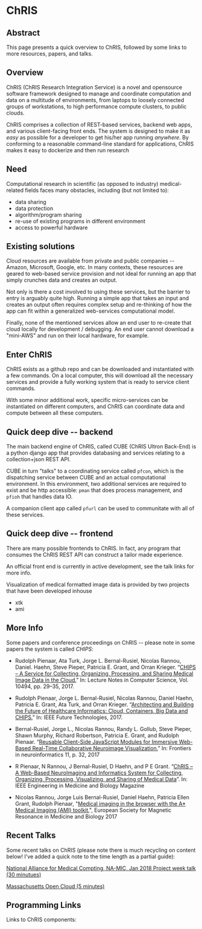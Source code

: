 # ChRIS

## Abstract
This page presents a quick overview to ChRIS, followed by some links to more resources, papers, and talks.

## Overview
ChRIS (ChRIS Research Integration Service) is a novel and opensource software framework designed to manage and coordinate computation and data on a multitude of environments, from laptops to loosely connected groups of workstations, to high performance compute clusters, to public clouds.

ChRIS comprises a collection of REST-based services, backend web apps, and various client-facing front ends. The system is designed to make it as *easy* as possible for a developer to get his/her app running *anywhere*. By conforming to a reasonable command-line standard for applications, ChRIS makes it easy to dockerize and then run research 

## Need

Computational research in scientific (as opposed to industry) medical-related fields faces many obstacles, including (but not limited to):

* data sharing
* data protection
* algorithm/program sharing
* re-use of existing programs in different environment
* access to powerful hardware

## Existing solutions

Cloud resources are available from private and public companies -- Amazon, Microsoft, Google, etc. In many contexts, these resources are geared to web-based service provision and not ideal for running an app that simply crunches data and creates an output.

Not only is there a cost involved to using these services, but the barrier to entry is arguably quite high. Running a simple app that takes an input and creates an output often requires complex setup and re-thinking of how the app can fit within a generalized web-services computational model.

Finally, none of the mentioned services allow an end user to re-create that cloud locally for development / debugging. An end user cannot download a "mini-AWS" and run on their local hardware, for example.

## Enter ChRIS

ChRIS exists as a github repo and can be downloaded and instantiated with a few commands. On a local computer, this will download all the necessary services and provide a fully working system that is ready to service client commands.

With some minor additional work, specific micro-services can be instantiated on different computers, and ChRIS can coordinate data and compute between all these computers.

## Quick deep dive -- backend

The main backend engine of ChRIS, called CUBE (ChRIS Ultron Back-End) is a python django app that provides databasing and services relating to a collection+json REST API.

CUBE in turn "talks" to a coordinating service called ``pfcon``, which  is the dispatching service between CUBE and an actual computational environment. In this environment, two additional services are required to exist and be http accessible: ``pman`` that does process management, and ``pfioh`` that handles data IO.

A companion client app called ``pfurl`` can be used to communitate with all of these services.

## Quick deep dive -- frontend

There are many possible frontends to ChRIS. In fact, any program that consumes the ChRIS REST API can construct a tailor made experience.

An official front end is currently in active development, see the talk links for more info.

Visualization of medical formatted image data is provided by two projects that have been developed inhouse

* xtk 
* ami

## More Info

Some papers and conference proceedings on ChRIS -- please note in some papers the system is called *CHIPS*:

* Rudolph Pienaar, Ata Turk, Jorge L. Bernal-Rusiel, Nicolas Rannou, Daniel. Haehn, Steve Pieper, Patricia E. Grant, and Orran Krieger. “[CHIPS – A Service for Collecting, Organizing, Processing, and Sharing Medical Image Data in the Cloud.](https://github.com/FNNDSC/CHRIS_docs/blob/master/papers/LNCS_VLDB_Healthcare.pdf)” In: Lecture Notes in Computer Science, Vol. 10494, pp. 29–35, 2017.

* Rudolph Pienaar, Jorge L. Bernal-Rusiel, Nicolas Rannou, Daniel Haehn, Patricia E. Grant, Ata Turk, and Orran Krieger. “[Architecting and Building the Future of Healthcare Informatics: Cloud, Containers, Big Data and CHIPS.](https://github.com/FNNDSC/CHRIS_docs/blob/master/papers/FTC_2017_IEEE_Conference.pdf)” In: IEEE Future Technologies, 2017.

* Bernal-Rusiel, Jorge L., Nicolas Rannou, Randy L. Gollub, Steve Pieper, Shawn Murphy, Richard Robertson, Patricia E. Grant, and Rudolph Pienaar. “[Reusable Client-Side JavaScript Modules for Immersive Web-Based Real-Time Collaborative Neuroimage Visualization.](https://github.com/FNNDSC/CHRIS_docs/blob/master/papers/fninf-11-00032.pdf)” In: Frontiers in neuroinformatics 11, p. 32, 2017

* R Pienaar, N Rannou, J Bernal-Rusiel, D Haehn, and P E Grant. “[ChRIS – A Web-Based NeuroImaging and Informatics System for Collecting, Organizing, Processing, Visualizing, and Sharing of Medical Data](https://github.com/FNNDSC/CHRIS_docs/blob/master/papers/EMBS_ChRIS_IEEE_Conference.pdf)”. In: IEEE Engineering in Medicine and Biology Magazine

* Nicolas Rannou, Jorge Luis Bernal-Rusiel, Daniel Haehn, Patricia Ellen Grant, Rudolph Pienaar, "[Medical imaging in the browser with the A* Medical Imaging (AMI) toolkit.](https://github.com/FNNDSC/CHRIS_docs/blob/master/papers/esmrmb2017.7403b23.NORMAL.pdf)", European Society for Magnetic Resonance in Medicine and Biology 2017


## Recent Talks

Some recent talks on ChRIS (please note there is much recycling on content below! I've added a quick note to the time length as a partial guide):

[National Alliance for Medical Compting, NA-MIC, Jan 2018 Project week talk (30 minutues)](http://slides.com/debio/deck-6-7-8-12-13-19-22)

[Massachusetts Open Cloud (5 minutes)](http://slides.com/debio/deck-6-7-8-12-13-19)

## Programming Links

Links to ChRIS components:

